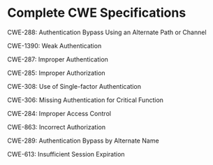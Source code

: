 

# Complete CWE Specifications

CWE-288: Authentication Bypass Using an Alternate Path or Channel

CWE-1390: Weak Authentication

CWE-287: Improper Authentication

CWE-285: Improper Authorization

CWE-308: Use of Single-factor Authentication

CWE-306: Missing Authentication for Critical Function

CWE-284: Improper Access Control

CWE-863: Incorrect Authorization

CWE-289: Authentication Bypass by Alternate Name

CWE-613: Insufficient Session Expiration